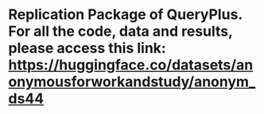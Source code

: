 # Replication Package of QueryPlus. For all the code, data and results, please access this link: https://huggingface.co/datasets/anonymousforworkandstudy/anonym_ds44
